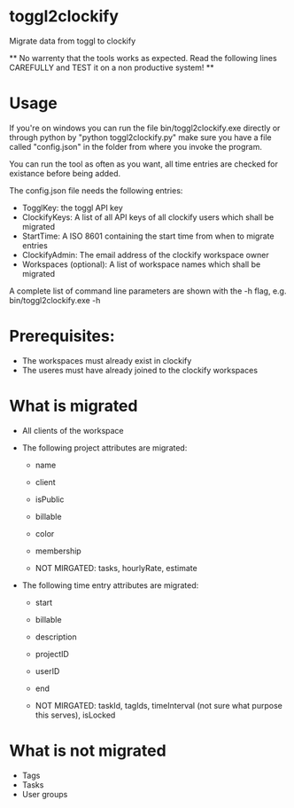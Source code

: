 # toggl2clockify
Migrate data from toggl to clockify

** No warrenty that the tools works as expected. Read the following lines CAREFULLY and TEST it on a non productive system! **

# Usage
If you're on windows you can run the file bin/toggl2clockify.exe directly or through python by "python toggl2clockify.py"
make sure you have a file called "config.json" in the folder from where you invoke the program.

You can run the tool as often as you want, all time entries are checked for existance before being added.

The config.json file needs the following entries:
- TogglKey: the toggl API key
- ClockifyKeys: A list of all API keys of all clockify users which shall be migrated
- StartTime: A ISO 8601 containing the start time from when to migrate entries
- ClockifyAdmin: The email address of the clockify workspace owner
- Workspaces (optional): A list of workspace names which shall be migrated

A complete list of command line parameters are shown with the -h flag, e.g.
bin/toggl2clockify.exe -h

# Prerequisites:
- The workspaces must already exist in clockify
- The useres must have already joined to the clockify workspaces

# What is migrated
- All clients of the workspace
- The following project attributes are migrated:
    - name
    - client
    - isPublic
    - billable
    - color
    - membership

    - NOT MIRGATED: tasks, hourlyRate, estimate

- The following time entry attributes are migrated:
    - start
    - billable
    - description
    - projectID
    - userID
    - end
    
    - NOT MIRGATED: taskId, tagIds, timeInterval (not sure what purpose this serves), isLocked
    
# What is not migrated
- Tags
- Tasks
- User groups
